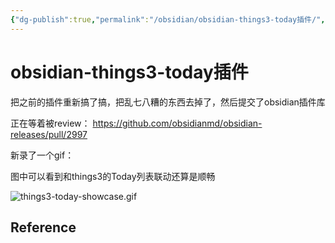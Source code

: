 ```yaml
---
{"dg-publish":true,"permalink":"/obsidian/obsidian-things3-today插件/","noteIcon":"","created":"2024-01-29T14:23:53.372+08:00","updated":"2024-01-29T14:27:31.704+08:00"}
---
```



# obsidian-things3-today插件

把之前的插件重新搞了搞，把乱七八糟的东西去掉了，然后提交了obsidian插件库

正在等着被review： https://github.com/obsidianmd/obsidian-releases/pull/2997

新录了一个gif：

图中可以看到和things3的Today列表联动还算是顺畅

![things3-today-showcase.gif](/img/user/attachs/things3-today-showcase.gif)

## Reference
